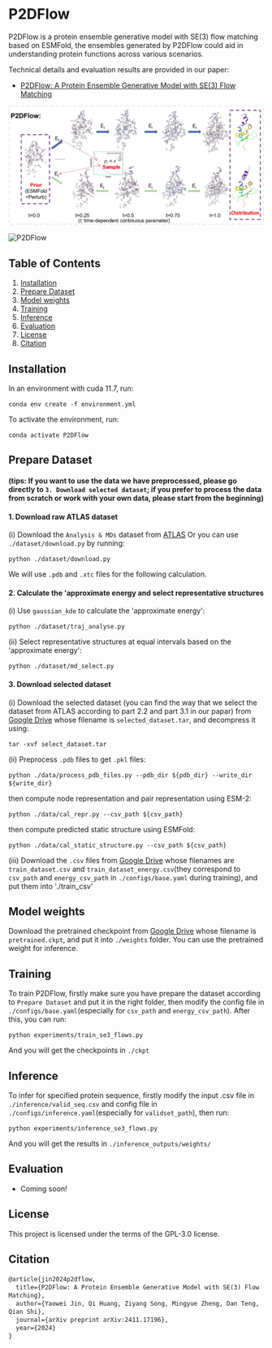 # P2DFlow

P2DFlow is a protein ensemble generative model with SE(3) flow matching based on ESMFold, the ensembles generated by P2DFlow could aid in understanding protein functions across various scenarios.

Technical details and evaluation results are provided in our paper:
* [P2DFlow: A Protein Ensemble Generative Model with SE(3) Flow Matching](https://arxiv.org/abs/2411.17196)

<p align="center">
    <img src="resources/workflow.jpg" width="600"/>
</p>

![P2DFlow](resources/gen_example.gif)


## Table of Contents
1. [Installation](#Installation)
2. [Prepare Dataset](#Prepare-Dataset)
3. [Model weights](#Model-weights)
4. [Training](#Training)
5. [Inference](#Inference)
6. [Evaluation](#Evaluation)
7. [License](#License)
8. [Citation](#Citation)


## Installation
In an environment with cuda 11.7, run:
```
conda env create -f environment.yml
```
To activate the environment, run:
```
conda activate P2DFlow
```

## Prepare Dataset
#### (tips: If you want to use the data we have preprocessed, please go directly to `3. Download selected dataset`; if you prefer to process the data from scratch or work with your own data, please start from the beginning)
#### 1. Download raw ATLAS dataset
(i) Download the `Analysis & MDs` dataset from [ATLAS](https://www.dsimb.inserm.fr/ATLAS/) Or you can use `./dataset/download.py` by running:
```
python ./dataset/download.py
```
We will use `.pdb` and `.xtc` files for the following calculation.

#### 2. Calculate the 'approximate energy and select representative structures
(i) Use `gaussian_kde` to calculate the 'approximate energy':
```
python ./dataset/traj_analyse.py
```
(ii) Select representative structures at equal intervals based on the 'approximate energy':
```
python ./dataset/md_select.py
```

#### 3. Download selected dataset

(i) Download the selected dataset (you can find the way that we select the dataset from ATLAS according to part 2.2 and part 3.1 in our papar) from [Google Drive](https://drive.google.com/drive/folders/11mdVfMi2rpVn7nNG2mQAGA5sNXCKePZj?usp=sharing) whose filename is `selected_dataset.tar`, and decompress it using:
```
tar -xvf select_dataset.tar
```
(ii) Preprocess `.pdb` files to get `.pkl` files:
```
python ./data/process_pdb_files.py --pdb_dir ${pdb_dir} --write_dir ${write_dir}
```
then compute node representation and pair representation using ESM-2:
```
python ./data/cal_repr.py --csv_path ${csv_path}
```
then compute predicted static structure using ESMFold:
```
python ./data/cal_static_structure.py --csv_path ${csv_path}
```
(iii) Download the `.csv` files from [Google Drive](https://drive.google.com/drive/folders/11mdVfMi2rpVn7nNG2mQAGA5sNXCKePZj?usp=sharing) whose filenames are `train_dataset.csv` and `train_dataset_energy.csv`(they correspond to `csv_path` and `energy_csv_path` in `./configs/base.yaml` during training), and put them into './train_csv'



## Model weights
Download the pretrained checkpoint from [Google Drive](https://drive.google.com/drive/folders/11mdVfMi2rpVn7nNG2mQAGA5sNXCKePZj?usp=sharing) whose filename is `pretrained.ckpt`, and put it into `./weights` folder. You can use the pretrained weight for inference.


## Training
To train P2DFlow, firstly make sure you have prepare the dataset according to `Prepare Dataset` and put it in the right folder, then modify the config file in `./configs/base.yaml`(especially for `csv_path` and `energy_csv_path`). After this, you can run:
```
python experiments/train_se3_flows.py
```
And you will get the checkpoints in `./ckpt`


## Inference
To infer for specified protein sequence, firstly modify the input .csv file in `./inference/valid_seq.csv` and config file in `./configs/inference.yaml`(especially for `validset_path`), then run:
```
python experiments/inference_se3_flows.py
```
And you will get the results in `./inference_outputs/weights/`


## Evaluation
* Coming soon!


## License
This project is licensed under the terms of the GPL-3.0 license.


## Citation
```
@article{jin2024p2dflow,
  title={P2DFlow: A Protein Ensemble Generative Model with SE(3) Flow Matching},
  author={Yaowei Jin, Qi Huang, Ziyang Song, Mingyue Zheng, Dan Teng, Qian Shi},
  journal={arXiv preprint arXiv:2411.17196},
  year={2024}
}
```
